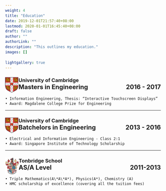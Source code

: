 ```yaml
---
weight: 4
title: "Education"
date: 2019-12-01T21:57:40+08:00
lastmod: 2020-01-01T16:45:40+08:00
draft: false
author: ""
authorLink: ""
description: "This outlines my education."
images: []

lightgallery: true
---
```



<h3>
<img style="float:left; max-height:50px"  src="cambridge.png">
University of Cambridge
  <div style="display: flex; justify-content: space-between;font-size: 20px;">
    <div>Masters in Engineering</div>
    <div>2016 - 2017</div>
  </div>
</h3>

    • Information Engineering, Thesis: “Interactive Touchscreen Displays”
    • Award: Magdalene College Prize for Engineering

---

<h3>
<img style="float:left; max-height:50px"  src="cambridge.png">
University of Cambridge
  <div style="display: flex; justify-content: space-between;font-size: 20px;">
    <div>Batchelors in Engineering</div>
    <div>2013 - 2016</div>
  </div>
</h3>

    • Electrical and Information Engineering - Class 2:1
    • Award: Singapore Institute of Technology Scholarship

---

<h3>
<img style="float:left; max-height:55px"  src="tonbridge.png">
Tonbridge School
  <div style="display: flex; justify-content: space-between;font-size: 20px;">
    <div>AS/A Level</div>
    <div>2011-2013</div>
  </div>
</h3>

    • Triple Mathematics(A\*A\*A*), Physics(A*), Chemistry (A)
    • HMC scholarship of excellence (covering all the tuition fees)



